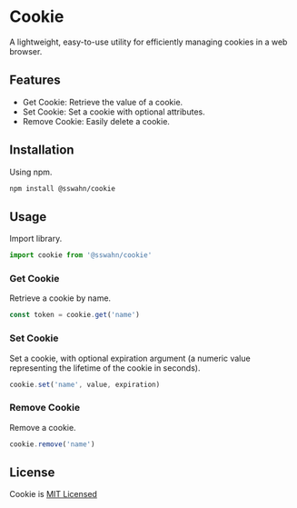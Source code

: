 # Cookie
A lightweight, easy-to-use utility for efficiently managing cookies in a web browser.  

## Features
- Get Cookie: Retrieve the value of a cookie.
- Set Cookie: Set a cookie with optional attributes.
- Remove Cookie: Easily delete a cookie.  

## Installation
Using npm.
```bash
npm install @sswahn/cookie
```

## Usage  
Import library.  
```javascript
import cookie from '@sswahn/cookie'
```

### Get Cookie  
Retrieve a cookie by name.  
```javascript
const token = cookie.get('name')
```

### Set Cookie  
Set a cookie, with optional expiration argument (a numeric value representing the lifetime of the cookie in seconds).  
```javascript
cookie.set('name', value, expiration)
```

### Remove Cookie  
Remove a cookie.  
```javascript
cookie.remove('name')
```

## License
Cookie is [MIT Licensed](https://github.com/sswahn/cookie/blob/main/LICENSE)
